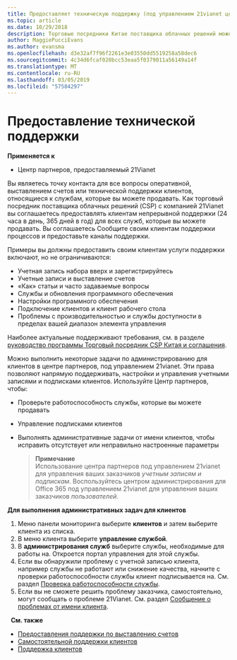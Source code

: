 ```yaml
---
title: Предоставляет техническую поддержку (под управлением 21vianet центра партнеров)
ms.topic: article
ms.date: 10/29/2018
description: Торговые посредники Китае поставщика облачных решений можно предоставлять техническую поддержку для своих клиентов.
author: MaggiePucciEvans
ms.author: evansma
ms.openlocfilehash: d3e32af7f96f2261e3e03550dd5519258a58dec6
ms.sourcegitcommit: 4c34d6fcaf020bcc53eaa5f0379011a56149a14f
ms.translationtype: MT
ms.contentlocale: ru-RU
ms.lasthandoff: 03/05/2019
ms.locfileid: "57584297"
---
```

# <a name="provide-technical-support"></a>Предоставление технической поддержки

**Применяется к**

-   Центр партнеров, предоставляемый 21Vianet

Вы являетесь точку контакта для все вопросы оперативной, выставлением счетов или технической поддержки клиентов, относящиеся к службам, которые вы можете продавать. Как торговый посредник поставщика облачных решений (CSP) с компанией 21Vianet вы соглашаетесь предоставлять клиентам непрерывной поддержки (24 часа в день, 365 дней в год) для всех служб, которые вы можете продавать. Вы соглашаетесь Сообщите своим клиентам поддержки процессов и предоставьте каналы поддержки.  

Примеры вы должны предоставить своим клиентам услуги поддержки включают, но не ограничиваются:
 
-   Учетная запись набора вверх и зарегистрируйтесь 
-   Учетные записи и выставление счетов 
-   «Как» статьи и часто задаваемые вопросы 
-   Службы и обновления программного обеспечения 
-   Настройки программного обеспечения 
-   Подключение клиентов и клиент рабочего стола
-   Проблемы с производительностью и службы доступности в пределах вашей диапазон элемента управления 

Наиболее актуальные поддерживают требования, см. в разделе [руководство программы Торговый посредник CSP Китая и соглашения](csp-program-guide-and-agreements.md).

Можно выполнить некоторые задачи по администрированию для клиентов в центре партнеров, под управлением 21vianet. Эти права позволяют напрямую поддерживать, настройки и управления учетными записями и подписками клиентов. Используйте Центр партнеров, чтобы:

-   Проверьте работоспособность службы, которые вы можете продавать
-   Управление подписками клиентов
-   Выполнять административные задачи от имени клиентов, чтобы исправить отсутствует или неправильно настроенные параметры

    >**Примечание**<br>Использование центра партнеров под управлением 21vianet для управления ваших заказчиков *учетным записям и подпискам*. Воспользуйтесь центром администрирования для Office 365 под управлением 21vianet для управления ваших заказчиков *пользователей*. 

**Для выполнения административных задач для клиентов**

1.  Меню панели мониторинга выберите **клиентов** и затем выберите клиента из списка.
2.  В меню клиента выберите **управление службой**.
3.  В **администрирования служб** выберите службы, необходимые для работы на. Откроется портал управления для этой службы.
4.  Если вы обнаружили проблему с учетной записью клиента, например службы не работают или снижение качества, начните с проверки работоспособности службы клиент подписывается на. См. раздел [Проверка работоспособности службы](check-service-health.md).
5.  Если вы не сможете решить проблему заказчика, самостоятельно, могут сообщать о проблеме 21Vianet. См. раздел [Сообщение о проблемах от имени клиента](report-problems-on-behalf-of-a-customer.md).

 
**См. также**

-   [Предоставления поддержки по выставлению счетов](provide-billing-support.md)
-   [Самостоятельной поддержки клиентов](customer-self-support.md)
-   [Поддержка клиентов](customer-support.md)


 




